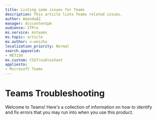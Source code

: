 ```yaml
---
title: Listing some issues for Teams
description: This article lists Teams related issues.
author: AmandaAZ
manager: dcscontentpm
audience: ITPro
ms.service: msteams
ms.topic: article
ms.author: v-weizhu
localization_priority: Normal
search.appverid: 
- MET150
ms.custom: CSSTroubleshoot
appliesto:
- Microsoft Teams
---
```


# Teams Troubleshooting

Welcome to Teams! Here's a collection of information on how to identify and fix errors that you may run into when you use this product. 